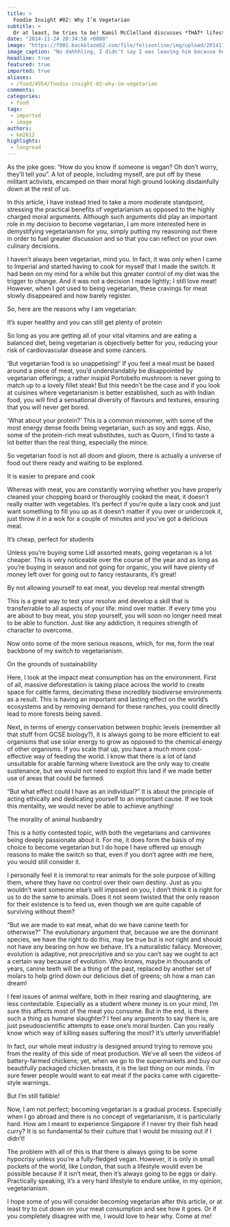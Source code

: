 ```yaml
---
title: >
  Foodie Insight #02: Why I’m Vegetarian
subtitle: >
  Or at least, he tries to be! Kamil McClelland discusses *THAT* lifestyle choice
date: "2014-11-24 20:34:58 +0000"
image: "https://f001.backblazeb2.com/file/felixonline/img/upload/201411242034-ps3110-women_lunch_talking.jpg"
image_caption: "No dahhhling, I didn't say I was leaving him because he was going vegetarian. I just told him he wa"
headline: true
featured: true
imported: true
aliases:
 - /food/4954/foodie-insight-02-why-im-vegetarian
comments:
categories:
 - food
tags:
 - imported
 - image
authors:
 - km2612
highlights:
 - longread
---
```


As the joke goes: “How do you know if someone is vegan? Oh don’t worry, they’ll tell you”. A lot of people, including myself, are put off by these militant activists, encamped on their moral high ground looking disdainfully down at the rest of us.

In this article, I have instead tried to take a more moderate standpoint, stressing the practical benefits of vegetarianism as opposed to the highly charged moral arguments. Although such arguments did play an important role in my decision to become vegetarian, I am more interested here in demystifying vegetarianism for you, simply putting my reasoning out there in order to fuel greater discussion and so that you can reflect on your own culinary decisions.

I haven’t always been vegetarian, mind you. In fact, it was only when I came to Imperial and started having to cook for myself that I made the switch. It had been on my mind for a while but this greater control of my diet was the trigger to change. And it was not a decision I made lightly; I still love meat! However, when I got used to being vegetarian, these cravings for meat slowly disappeared and now barely register.

So, here are the reasons why I am vegetarian:

It’s super healthy and you can still get plenty of protein

So long as you are getting all of your vital vitamins and are eating a balanced diet, being vegetarian is objectively better for you, reducing your risk of cardiovascular disease and some cancers.

‘But vegetarian food is so unappetising!’ If you feel a meal must be based around a piece of meat, you’d understandably be disappointed by vegetarian offerings; a rather insipid Portobello mushroom is never going to match up to a lovely fillet steak! But this needn’t be the case and if you look at cuisines where vegetarianism is better established, such as with Indian food, you will find a sensational diversity of flavours and textures, ensuring that you will never get bored.

‘What about your protein?’ This is a common misnomer, with some of the most energy dense foods being vegetarian, such as soy and eggs. Also, some of the protein-rich meat substitutes, such as Quorn, I find to taste a lot better than the real thing, especially the mince.

So vegetarian food is not all doom and gloom, there is actually a universe of food out there ready and waiting to be explored.

It is easier to prepare and cook

Whereas with meat, you are constantly worrying whether you have properly cleaned your chopping board or thoroughly cooked the meat, it doesn’t really matter with vegetables. It’s perfect if you’re quite a lazy cook and just want something to fill you up as it doesn’t matter if you over or undercook it, just throw it in a wok for a couple of minutes and you’ve got a delicious meal.

It’s cheap, perfect for students

Unless you’re buying some Lidl assorted meats, going vegetarian is a lot cheaper. This is very noticeable over the course of the year and as long as you’re buying in season and not going for organic, you will have plenty of money left over for going out to fancy restaurants, it’s great!

By not allowing yourself to eat meat, you develop real mental strength

This is a great way to test your resolve and develop a skill that is transferrable to all aspects of your life: mind over matter. If every time you are about to buy meat, you stop yourself, you will soon no longer need meat to be able to function. Just like any addiction, it requires strength of character to overcome.

Now onto some of the more serious reasons, which, for me, form the real backbone of my switch to vegetarianism.

On the grounds of sustainability

Here, I look at the impact meat consumption has on the environment. First of all, massive deforestation is taking place across the world to create space for cattle farms, decimating these incredibly biodiverse environments as a result. This is having an important and lasting effect on the world’s ecosystems and by removing demand for these ranches, you could directly lead to more forests being saved.

Next, in terms of energy conservation between trophic levels (remember all that stuff from GCSE biology?), it is always going to be more efficient to eat organisms that use solar energy to grow as opposed to the chemical energy of other organisms. If you scale that up, you have a much more cost-effective way of feeding the world. I know that there is a lot of land unsuitable for arable farming where livestock are the only way to create sustenance, but we would not need to exploit this land if we made better use of areas that could be farmed.

“But what effect could I have as an individual?” It is about the principle of acting ethically and dedicating yourself to an important cause. If we took this mentality, we would never be able to achieve anything!

The morality of animal husbandry

This is a hotly contested topic, with both the vegetarians and carnivores being deeply passionate about it. For me, it does form the basis of my choice to become vegetarian but I do hope I have offered up enough reasons to make the switch so that, even if you don’t agree with me here, you would still consider it.

I personally feel it is immoral to rear animals for the sole purpose of killing them, where they have no control over their own destiny. Just as you wouldn’t want someone else’s will imposed on you, I don’t think it is right for us to do the same to animals. Does it not seem twisted that the only reason for their existence is to feed us, even though we are quite capable of surviving without them?

“But we are made to eat meat, what do we have canine teeth for otherwise?” The evolutionary argument that, because we are the dominant species, we have the right to do this, may be true but is not right and should not have any bearing on how we behave. It’s a naturalistic fallacy. Moreover, evolution is adaptive, not prescriptive and so you can’t say we ought to act a certain way because of evolution. Who knows, maybe in thousands of years, canine teeth will be a thing of the past, replaced by another set of molars to help grind down our delicious diet of greens; oh how a man can dream!

I feel issues of animal welfare, both in their rearing and slaughtering, are less contestable. Especially as a student where money is on your mind, I’m sure this affects most of the meat you consume. But in the end, is there such a thing as humane slaughter? I feel any arguments to say there is, are just pseudoscientific attempts to ease one’s moral burden. Can you really know which way of killing eases suffering the most? It’s utterly unverifiable!

In fact, our whole meat industry is designed around trying to remove you from the reality of this side of meat production. We’ve all seen the videos of battery-farmed chickens; yet, when we go to the supermarkets and buy our beautifully packaged chicken breasts, it is the last thing on our minds. I’m sure fewer people would want to eat meat if the packs came with cigarette-style warnings.

But I’m still fallible!

Now, I am not perfect; becoming vegetarian is a gradual process. Especially when I go abroad and there is no concept of vegetarianism, it is particularly hard. How am I meant to experience Singapore if I never try their fish head curry? It is so fundamental to their culture that I would be missing out if I didn’t!

The problem with all of this is that there is always going to be some hypocrisy unless you’re a fully-fledged vegan. However, it is only in small pockets of the world, like London, that such a lifestyle would even be possible because if it isn’t meat, then it’s always going to be eggs or dairy. Practically speaking, it’s a very hard lifestyle to endure unlike, in my opinion, vegetarianism.

I hope some of you will consider becoming vegetarian after this article, or at least try to cut down on your meat consumption and see how it goes. Or if you completely disagree with me, I would love to hear why. Come at me!
